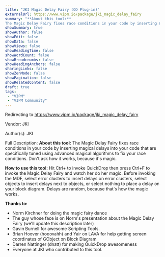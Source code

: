 ```yaml
---
title: "JKI Magic Delay Fairy (QD Plug-in)"
externalUrl: https://www.vipm.io/package/jki_magic_delay_fairy
summary: "**About this tool:**
The Magic Delay Fairy fixes race conditions in your code by inserting magical delays into your code that are specifically tuned using advanced magical algorithms to fix your race conditions."
showSummary: true
showAuthor: false
showEdit: false
showData: false
showViews: false
showReadingTime: false
showWordCount: false
showBreadcrumbs: false
showHeadingAnchors: false
sharingLinks: false
showZenMode: false
showPagination: false
showRelatedContent: false
draft: true
tags:
 - "VIPM"
 - "VIPM Community"
---
```


Redirecting to https://www.vipm.io/package/jki_magic_delay_fairy

Vendor: JKI

Author(s): JKI
 
Full Description:
**About this tool:**
The Magic Delay Fairy fixes race conditions in your code by inserting magical delays into your code that are specifically tuned using advanced magical algorithms to fix your race conditions. Don't ask how it works, because it's magic.

**How to use this tool:**
Hit Ctrl+<space> to invoke QuickDrop then press Ctrl+F to invoke the Magic Delay Fairy and watch her do her magic. Before invoking the MDF, select error clusters to insert delays on error clusters, select objects to insert delays next to objects, or select nothing to place a delay on your block diagram. Delays are random, because that's how the magic works.

**Thanks to:**
- Norm Kirchner for doing the magic fairy dance
- The guy whose face is on Norm's presentation about the Magic Delay Fairy (we'll update this description later)
- Gavin Burnell for awesome Scripting Tools.
- Brian Hoover (hooovahh) and Yair on LAVA for help getting screen coordinates of GObject on Block Diagram
- Darren Nattinger (dnatt) for making QuickDrop awesomeness
- Everyone at JKI who contributed to this tool.